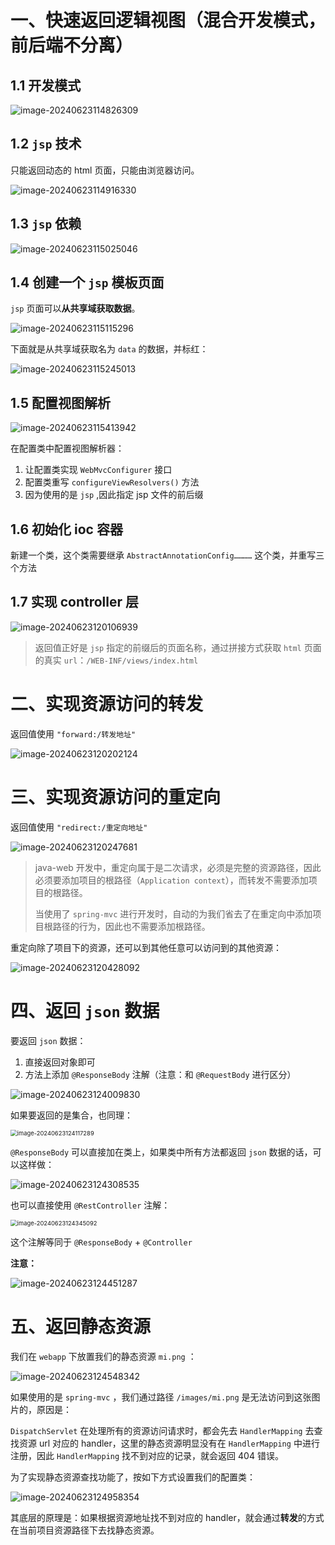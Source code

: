 # 一、快速返回逻辑视图（混合开发模式，前后端不分离）

## 1.1 开发模式

![image-20240623114826309](05.返回数据.assets/image-20240623114826309.png)

## 1.2 `jsp` 技术

只能返回动态的 html 页面，只能由浏览器访问。

![image-20240623114916330](05.返回数据.assets/image-20240623114916330.png)

## 1.3 `jsp` 依赖

![image-20240623115025046](05.返回数据.assets/image-20240623115025046.png)

## 1.4 创建一个 `jsp` 模板页面

`jsp` 页面可以**从共享域获取数据**。

![image-20240623115115296](05.返回数据.assets/image-20240623115115296.png)

下面就是从共享域获取名为 `data` 的数据，并标红：

![image-20240623115245013](05.返回数据.assets/image-20240623115245013.png)

## 1.5 配置视图解析

![image-20240623115413942](05.返回数据.assets/image-20240623115413942.png)

在配置类中配置视图解析器：

1. 让配置类实现 `WebMvcConfigurer` 接口
2. 配置类重写 `configureViewResolvers()` 方法
3. 因为使用的是 `jsp` ,因此指定 jsp 文件的前后缀 

## 1.6 初始化 ioc 容器

新建一个类，这个类需要继承 `AbstractAnnotationConfig…………` 这个类，并重写三个方法

## 1.7 实现 controller 层

![image-20240623120106939](05.返回数据.assets/image-20240623120106939.png)

> 返回值正好是 `jsp` 指定的前缀后的页面名称，通过拼接方式获取 `html` 页面的真实 `url`：`/WEB-INF/views/index.html`

# 二、实现资源访问的转发

返回值使用 `"forward:/转发地址"`

![image-20240623120202124](05.返回数据.assets/image-20240623120202124.png)

# 三、实现资源访问的重定向

返回值使用 `"redirect:/重定向地址"`



![image-20240623120247681](05.返回数据.assets/image-20240623120247681.png)

> java-web 开发中，重定向属于是二次请求，必须是完整的资源路径，因此必须要添加项目的根路径（`Application context`），而转发不需要添加项目的根路径。
>
> 当使用了 `spring-mvc` 进行开发时，自动的为我们省去了在重定向中添加项目根路径的行为，因此也不需要添加根路径。

重定向除了项目下的资源，还可以到其他任意可以访问到的其他资源：

![image-20240623120428092](05.返回数据.assets/image-20240623120428092.png)

# 四、返回 `json` 数据

要返回 `json` 数据：

1. 直接返回对象即可
2. 方法上添加 `@ResponseBody` 注解（注意：和 `@RequestBody` 进行区分）

![image-20240623124009830](05.返回数据.assets/image-20240623124009830.png)

如果要返回的是集合，也同理：

<img src="05.返回数据.assets/image-20240623124117289.png" alt="image-20240623124117289" style="zoom:67%;" />

`@ResponseBody` 可以直接加在类上，如果类中所有方法都返回 `json` 数据的话，可以这样做：

![image-20240623124308535](05.返回数据.assets/image-20240623124308535.png)

也可以直接使用 `@RestController` 注解：

<img src="05.返回数据.assets/image-20240623124345092.png" alt="image-20240623124345092" style="zoom:67%;" />

这个注解等同于 `@ResponseBody` + `@Controller`

**注意：**

![image-20240623124451287](05.返回数据.assets/image-20240623124451287.png)

# 五、返回静态资源

我们在 `webapp` 下放置我们的静态资源 `mi.png` ：

![image-20240623124548342](05.返回数据.assets/image-20240623124548342.png)

如果使用的是 `spring-mvc` ，我们通过路径 `/images/mi.png` 是无法访问到这张图片的，原因是：

`DispatchServlet` 在处理所有的资源访问请求时，都会先去 `HandlerMapping` 去查找资源 url 对应的 handler，这里的静态资源明显没有在 `HandlerMapping` 中进行注册，因此 `HandlerMapping` 找不到对应的记录，就会返回 404 错误。

为了实现静态资源查找功能了，按如下方式设置我们的配置类：

![image-20240623124958354](05.返回数据.assets/image-20240623124958354.png)

其底层的原理是：如果根据资源地址找不到对应的 handler，就会通过**转发**的方式在当前项目资源路径下去找静态资源。